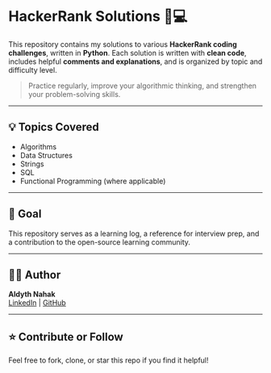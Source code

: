 # HackerRank Solutions 🧠💻

This repository contains my solutions to various **HackerRank coding challenges**, written in **Python**. Each solution is written with **clean code**, includes helpful **comments and explanations**, and is organized by topic and difficulty level.

> Practice regularly, improve your algorithmic thinking, and strengthen your problem-solving skills.

---

## 💡 Topics Covered

- Algorithms
- Data Structures
- Strings
- SQL
- Functional Programming (where applicable)

---

## 📖 Goal

This repository serves as a learning log, a reference for interview prep, and a contribution to the open-source learning community.

---

## 🧑‍💻 Author

**Aldyth Nahak**  
[LinkedIn](https://linkedin.com/in/aldythnahak) | [GitHub](https://github.com/AldythNahak)

---

## ⭐️ Contribute or Follow

Feel free to fork, clone, or star this repo if you find it helpful!
